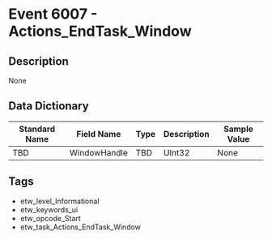 # Event 6007 - Actions_EndTask_Window

## Description
None

## Data Dictionary
|Standard Name|Field Name|Type|Description|Sample Value|
|---|---|---|---|---|
|TBD|WindowHandle|TBD|UInt32|None|None|

## Tags
* etw_level_Informational
* etw_keywords_ui
* etw_opcode_Start
* etw_task_Actions_EndTask_Window